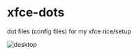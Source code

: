 # xfce-dots
dot files (config files) for my xfce rice/setup



![desktop](https://cdn.discordapp.com/attachments/956596331042975766/956596397531074580/image.png)
